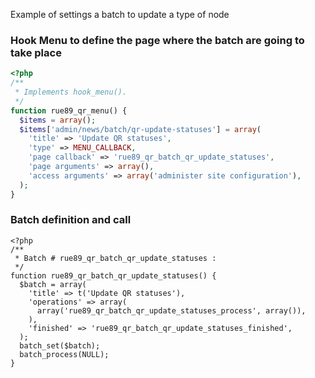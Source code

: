 Example of settings a batch to update a type of node 

### Hook Menu to define the page where the batch are going to take place
``` php
<?php 
/**
 * Implements hook_menu().
 */
function rue89_qr_menu() {
  $items = array();
  $items['admin/news/batch/qr-update-statuses'] = array(
    'title' => 'Update QR statuses',
    'type' => MENU_CALLBACK,
    'page callback' => 'rue89_qr_batch_qr_update_statuses',
    'page arguments' => array(),
    'access arguments' => array('administer site configuration'),
  );
}
```

### Batch definition and call

```
<?php
/**
 * Batch # rue89_qr_batch_qr_update_statuses : 
 */
function rue89_qr_batch_qr_update_statuses() {
  $batch = array(
    'title' => t('Update QR statuses'),
    'operations' => array(
      array('rue89_qr_batch_qr_update_statuses_process', array()),
    ),
    'finished' => 'rue89_qr_batch_qr_update_statuses_finished',
  );
  batch_set($batch);
  batch_process(NULL);
}
```
